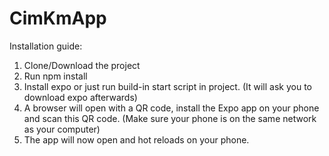 # CimKmApp

Installation guide:
1. Clone/Download the project
2. Run npm install
3. Install expo or just run build-in start script in project. (It will ask you to download expo afterwards)
4. A browser will open with a QR code, install the Expo app on your phone and scan this QR code. (Make sure your phone is on the same network as your computer)
5. The app will now open and hot reloads on your phone.
